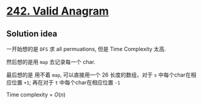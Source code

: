 # [242. Valid Anagram](https://leetcode.com/problems/valid-anagram/)

## Solution idea

一开始想的是 `DFS` 求 all permuations, 但是 Time Complexity 太高.

然后想的是用 `map` 去记录每一个 char. 

最后想的是 用不着 `map`, 可以直接用一个 26 长度的数组，对于 `s` 中每个char在相应位置 `+1`; 再在对于 `t` 中每个char在相应位置 `-1`

Time complexity = $O(n)$